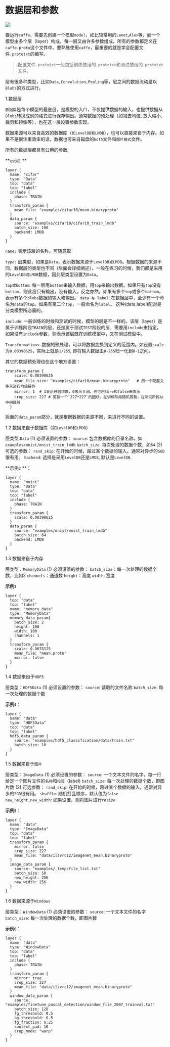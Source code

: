 # 数据层和参数

![](http://img.blog.csdn.net/20161125133245921?watermark/2/text/aHR0cDovL2Jsb2cuY3Nkbi5uZXQv/font/5a6L5L2T/fontsize/400/fill/I0JBQkFCMA==/dissolve/70/gravity/Center)

要运行`caffe`，需要先创建一个模型`model`，如比较常用的`Lenet`,`Alex`等，而一个模型由多个层（layer）构成，每一层又由许多参数组成。所有的参数都定义在`caffe.proto`这个文件中。要熟练使用`caffe`，最重要的就是学会配置文件`.prototxt`的编写。

> 配置文件`.prototxt`一般包括训练使用的`.prototxt`和测试使用的`.prototxt`文件。

层有很多种类型，比如`Data,Convolution,Pooling`等，层之间的数据流动是以`Blobs`的方式进行。

1.数据层

`数据层`是每个模型的最底层，是模型的入口，不仅提供数据的输入，也提供数据从`Blobs`转换成别的格式进行保存输出。通常数据的预处理（如减去均值, 放大缩小, 裁剪和镜像等），也在这一层设置参数实现。

数据来源可以来自高效的数据库（`如LevelDB和LMDB`），也可以直接来自于内存。如果不是很注重效率的话，数据也可来自磁盘的`hdf5`文件和`图片格式`文件。

所有的数据层都具有公用的参数;

**示例`1` **
```
layer {
  name: "cifar"
  type: "Data"
  top: "data"
  top: "label"
  include {
    phase: TRAIN
  }
  transform_param {
    mean_file: "examples/cifar10/mean.binaryproto"
  }
  data_param {
    source: "examples/cifar10/cifar10_train_lmdb"
    batch_size: 100
    backend: LMDB
  }
}
```
`name:` 表示该层的名称，可随意取

`type:` 层类型，如果是`Data`，表示数据来源于`LevelDB或LMDB`。根据数据的来源不同，数据层的类型也不同（后面会详细阐述）。一般在练习的时候，我们都是采用的`LevelDB或LMDB`数据，因此层类型设置为`Data`。

`top或bottom`: 每一层用`bottom`来输入数据，用`top`来输出数据。如果只有`top`没有`bottom`，则此层只有输出，没有输入。反之亦然。如果有多个`top`或多个`bottom`，表示有多个`blobs`数据的输入和输出。
`data 与 label`: 在数据层中，至少有一个命名为`data`的`top`。如果有第二个`top`，一般命名为`label`。 这种(data,label)配对是分类模型所必需的。

`include`: 一般训练的时候和测试的时候，模型的层是不一样的。该层（layer）是属于训练阶段`TRAIN`的层，还是属于测试`TEST`阶段的层，需要用`include`来指定。如果没有`include`参数，则表示该层既在训练模型中，又在测试模型中。

`Transformations`: 数据的预处理，可以将数据变换到定义的范围内。如设置`scale`为`0.00390625`，实际上就是`1/255`, 即将输入数据由`0-255`归一化到`0-1`之间。

其它的数据预处理也在这个地方设置：
```
transform_param {
    scale: 0.00390625
    mean_file_size: "examples/cifar10/mean.binaryproto"   # 用一个配置文件来进行均值操作
    mirror: 1  # 1表示开启镜像，0表示关闭，也可用ture和false来表示
    crop_size: 227 # 剪裁一个`227*227`的图块，在训练阶段随机剪裁，在测试阶段从中间裁剪
  }
```
后面的`data_param`部分，就是根据数据的来源不同，来进行不同的设置。

1.2 数据来自于数据库（如`LevelDB`和`LMDB`）

层类型:`Data`
 (1) 必须设置的参数：
  `source`: 包含数据库的目录名称，如`examples/mnist/mnist_train_lmdb`
  `batch_size`: 每次处理的数据个数，如`64`
 (2) 可选的参数：
  `rand_skip`: 在开始的时候，路过某个数据的输入。通常对异步的`SGD`很有用。
  `backend`: 选择是采用`LevelDB`还是`LMDB`, 默认是`LevelDB`.

**示例`2` **：
```
layer {
  name: "mnist"
  type: "Data"
  top: "data"
  top: "label"
  include {
    phase: TRAIN
  }
  transform_param {
    scale: 0.00390625
  }
  data_param {
    source: "examples/mnist/mnist_train_lmdb"
    batch_size: 64
    backend: LMDB
  }
}
```

1.3 数据来自于内存

层类型：`MemoryData`
 (1) 必须设置的参数：
   `batch_size`：每一次处理的数据个数，比如2
   `channels`：通道数
   `height`：高度
   `width`: 宽度

**示例`3`**
```
layer {
  top: "data"
  top: "label"
  name: "memory_data"
  type: "MemoryData"
  memory_data_param{
    batch_size: 2
    height: 100
    width: 100
    channels: 1
  }
  transform_param {
    scale: 0.0078125
    mean_file: "mean.proto"
    mirror: false
  }
}
```
 

1.4 数据来自于`HDF5`

层类型：`HDF5Data`
 (1) 必须设置的参数：
   `source`: 读取的文件名称
   `batch_size`: 每一次处理的数据个数

**示例`4`**：
```
layer {
  name: "data"
  type: "HDF5Data"
  top: "data"
  top: "label"
  hdf5_data_param {
    source: "examples/hdf5_classification/data/train.txt"
    batch_size: 10
  }
}
```

1.5 数据来自于`图片`

层类型：`ImageData`
 (1) 必须设置的参数：
  `source`: 一个文本文件的名字，每一行给定一个图片文件的`名称`和`标签`（label)
  `batch_size`: 每一次处理的数据个数，即图片数
 (2) 可选参数：
  `rand_skip`: 在开始的时候，路过某个数据的输入。通常对异步的`SGD`很有用。
  `shuffle`: 随机打乱顺序，默认值为`false`
  `new_height,new_width`: 如果设置，则将图片进行`resize`

**示例`5`**：
```
layer {
  name: "data"
  type: "ImageData"
  top: "data"
  top: "label"
  transform_param {
    mirror: false
    crop_size: 227
    mean_file: "data/ilsvrc12/imagenet_mean.binaryproto"
  }
  image_data_param {
    source: "examples/_temp/file_list.txt"
    batch_size: 50
    new_height: 256
    new_width: 256
  }
}
```

1.6 数据来源于`Windows`

层类型：`WindowData`
 (1) 必须设置的参数：
  `source`: 一个文本文件的名字
  `batch_size`: 每一次处理的数据个数，即图片数

**示例`6`**：
```
layer {
  name: "data"
  type: "WindowData"
  top: "data"
  top: "label"
  include {
    phase: TRAIN
  }
  transform_param {
    mirror: true
    crop_size: 227
    mean_file: "data/ilsvrc12/imagenet_mean.binaryproto"
  }
  window_data_param {
    source: "examples/finetune_pascal_detection/window_file_2007_trainval.txt"
    batch_size: 128
    fg_threshold: 0.5
    bg_threshold: 0.5
    fg_fraction: 0.25
    context_pad: 16
    crop_mode: "warp"
  }
}
```